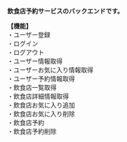 **飲食店予約サービスのバックエンドです。**

**【機能】**  
・ユーザー登録  
・ログイン  
・ログアウト  
・ユーザー情報取得  
・ユーザーお気に入り情報取得  
・ユーザー予約情報取得  
・飲食店一覧取得  
・飲食店詳細情報取得  
・飲食店お気に入り追加  
・飲食店お気に入り削除  
・飲食店予約  
・飲食店予約削除  
